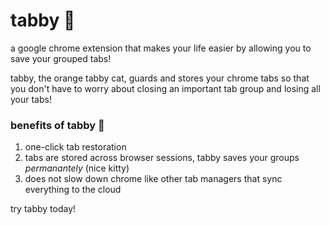 # tabby 🍊
a google chrome extension that makes your life easier by allowing you to save your grouped tabs!

tabby, the orange tabby cat, guards and stores your chrome tabs so that you don't have to worry about closing an important tab group and losing all your tabs! 

### benefits of tabby 🐾
1. one-click tab restoration
2. tabs are stored across browser sessions, tabby saves your groups _permanantely_ (nice kitty)
3. does not slow down chrome like other tab managers that sync everything to the cloud

try tabby today! 
